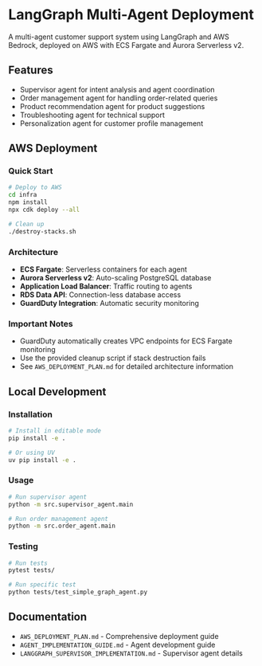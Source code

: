 # LangGraph Multi-Agent Deployment

A multi-agent customer support system using LangGraph and AWS Bedrock, deployed on AWS with ECS Fargate and Aurora Serverless v2.

## Features

- Supervisor agent for intent analysis and agent coordination
- Order management agent for handling order-related queries
- Product recommendation agent for product suggestions
- Troubleshooting agent for technical support
- Personalization agent for customer profile management

## AWS Deployment

### Quick Start
```bash
# Deploy to AWS
cd infra
npm install
npx cdk deploy --all

# Clean up
./destroy-stacks.sh
```

### Architecture
- **ECS Fargate**: Serverless containers for each agent
- **Aurora Serverless v2**: Auto-scaling PostgreSQL database
- **Application Load Balancer**: Traffic routing to agents
- **RDS Data API**: Connection-less database access
- **GuardDuty Integration**: Automatic security monitoring

### Important Notes
- GuardDuty automatically creates VPC endpoints for ECS Fargate monitoring
- Use the provided cleanup script if stack destruction fails
- See `AWS_DEPLOYMENT_PLAN.md` for detailed architecture information

## Local Development

### Installation

```bash
# Install in editable mode
pip install -e .

# Or using UV
uv pip install -e .
```

### Usage

```bash
# Run supervisor agent
python -m src.supervisor_agent.main

# Run order management agent
python -m src.order_agent.main
```

### Testing

```bash
# Run tests
pytest tests/

# Run specific test
python tests/test_simple_graph_agent.py
```

## Documentation

- `AWS_DEPLOYMENT_PLAN.md` - Comprehensive deployment guide
- `AGENT_IMPLEMENTATION_GUIDE.md` - Agent development guide
- `LANGGRAPH_SUPERVISOR_IMPLEMENTATION.md` - Supervisor agent details

